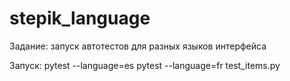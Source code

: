# stepik_language
Задание: запуск автотестов для разных языков интерфейса

Запуск:
pytest --language=es
pytest --language=fr test_items.py
